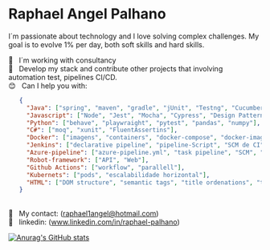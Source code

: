 # Raphael Angel Palhano



I´m passionate about technology and I love solving complex challenges. My goal is to evolve 1% per day, both soft skills and hard skills.

:office: &nbsp; I´m working with consultancy
 <br/> :purple_heart: &nbsp; Develop my stack and contribute other projects that involving automation test, pipelines CI/CD. 
 <br/> :blush: &nbsp; Can I help you with: 
 ~~~json
    {
      "Java": ["spring", "maven", "gradle", "jUnit", "Testng", "Cucumber", "Design Patterns"],
      "Javascript": ["Node", "Jest", "Mocha", "Cypress", "Design Pattern", "K6", "npm", "yarn", "wdio", "Pact", "Detox", "Playwright"],
      "Python": ["behave", "playwraight", "pytest", "pandas", "numpy"],
      "C#": ["moq", "xunit", "FluentAssertins"],
      "Docker": ["imagens", "containers", "docker-compose", "docker-image"],
      "Jenkins": ["declarative pipeline", "pipeline-Script", "SCM de CI"],
      "Azure-pipeline": ["azure-pipeline.yml", "task pipeline", "SCM", "parallel", "release"],
      "Robot-framework": ["API", "Web"],
      "Github Actions": ["workflow", "parallell"],
      "Kubernets": ["pods", "escalabilidade horizontal"],
      "HTML": ["DOM structure", "semantic tags", "title ordenations", "tables,list,footer", "etc"],
    } 
 ~~~

 <br/> :email: &nbsp; My contact: (raphael1angel@hotmail.com)
  <br/> :blue_book: &nbsp; linkedin: (www.linkedin.com/in/raphael-palhano) 
 

[![Anurag's GitHub stats](https://github-readme-stats.vercel.app/api?username=anuraghazra)](https://github.com/anuraghazra/github-readme-stats)
